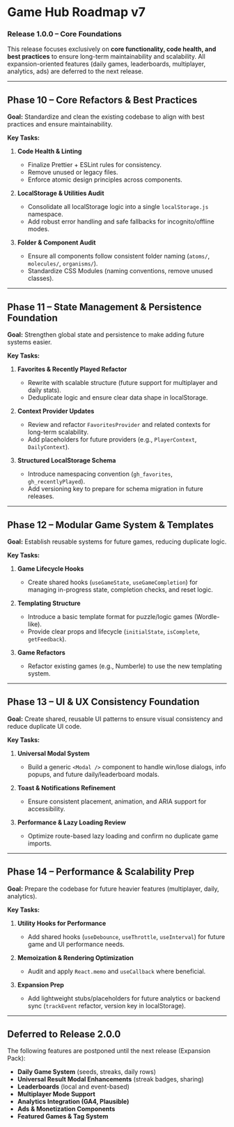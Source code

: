# Game Hub Roadmap v7  
### Release 1.0.0 – Core Foundations

This release focuses exclusively on **core functionality, code health, and best practices** to ensure long-term maintainability and scalability. All expansion-oriented features (daily games, leaderboards, multiplayer, analytics, ads) are deferred to the next release.

---

## Phase 10 – Core Refactors & Best Practices

**Goal:** Standardize and clean the existing codebase to align with best practices and ensure maintainability.  

**Key Tasks:**  
1. **Code Health & Linting**  
   - Finalize Prettier + ESLint rules for consistency.  
   - Remove unused or legacy files.  
   - Enforce atomic design principles across components.

2. **LocalStorage & Utilities Audit**  
   - Consolidate all localStorage logic into a single `localStorage.js` namespace.  
   - Add robust error handling and safe fallbacks for incognito/offline modes.  

3. **Folder & Component Audit**  
   - Ensure all components follow consistent folder naming (`atoms/`, `molecules/`, `organisms/`).  
   - Standardize CSS Modules (naming conventions, remove unused classes).

---

## Phase 11 – State Management & Persistence Foundation

**Goal:** Strengthen global state and persistence to make adding future systems easier.  

**Key Tasks:**  
1. **Favorites & Recently Played Refactor**  
   - Rewrite with scalable structure (future support for multiplayer and daily stats).  
   - Deduplicate logic and ensure clear data shape in localStorage.  

2. **Context Provider Updates**  
   - Review and refactor `FavoritesProvider` and related contexts for long-term scalability.  
   - Add placeholders for future providers (e.g., `PlayerContext`, `DailyContext`).  

3. **Structured LocalStorage Schema**  
   - Introduce namespacing convention (`gh_favorites`, `gh_recentlyPlayed`).  
   - Add versioning key to prepare for schema migration in future releases.

---

## Phase 12 – Modular Game System & Templates

**Goal:** Establish reusable systems for future games, reducing duplicate logic.  

**Key Tasks:**  
1. **Game Lifecycle Hooks**  
   - Create shared hooks (`useGameState`, `useGameCompletion`) for managing in-progress state, completion checks, and reset logic.  

2. **Templating Structure**  
   - Introduce a basic template format for puzzle/logic games (Wordle-like).  
   - Provide clear props and lifecycle (`initialState`, `isComplete`, `getFeedback`).  

3. **Game Refactors**  
   - Refactor existing games (e.g., Numberle) to use the new templating system.

---

## Phase 13 – UI & UX Consistency Foundation

**Goal:** Create shared, reusable UI patterns to ensure visual consistency and reduce duplicate UI code.  

**Key Tasks:**  
1. **Universal Modal System**  
   - Build a generic `<Modal />` component to handle win/lose dialogs, info popups, and future daily/leaderboard modals.  

2. **Toast & Notifications Refinement**  
   - Ensure consistent placement, animation, and ARIA support for accessibility.  

3. **Performance & Lazy Loading Review**  
   - Optimize route-based lazy loading and confirm no duplicate game imports.

---

## Phase 14 – Performance & Scalability Prep

**Goal:** Prepare the codebase for future heavier features (multiplayer, daily, analytics).  

**Key Tasks:**  
1. **Utility Hooks for Performance**  
   - Add shared hooks (`useDebounce`, `useThrottle`, `useInterval`) for future game and UI performance needs.  

2. **Memoization & Rendering Optimization**  
   - Audit and apply `React.memo` and `useCallback` where beneficial.  

3. **Expansion Prep**  
   - Add lightweight stubs/placeholders for future analytics or backend sync (`trackEvent` refactor, version key in localStorage).

---

## Deferred to Release 2.0.0

The following features are postponed until the next release (Expansion Pack):  
- **Daily Game System** (seeds, streaks, daily rows)  
- **Universal Result Modal Enhancements** (streak badges, sharing)  
- **Leaderboards** (local and event-based)  
- **Multiplayer Mode Support**  
- **Analytics Integration (GA4, Plausible)**  
- **Ads & Monetization Components**  
- **Featured Games & Tag System** 